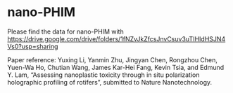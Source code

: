 # nano-PHIM
Please find the data for nano-PHIM with https://drive.google.com/drive/folders/1fNZvJkZfcsJnvCsuv3uTIHIdHSJN4Vs0?usp=sharing

Paper reference: Yuxing Li, Yanmin Zhu, Jingyan Chen, Rongzhou Chen, Yuen-Wa Ho, Chutian Wang, James Kar-Hei Fang, Kevin Tsia, and Edmund Y. Lam, “Assessing nanoplastic toxicity through in situ polarization holographic profiling of rotifers”, submitted to Nature Nanotechnology.
